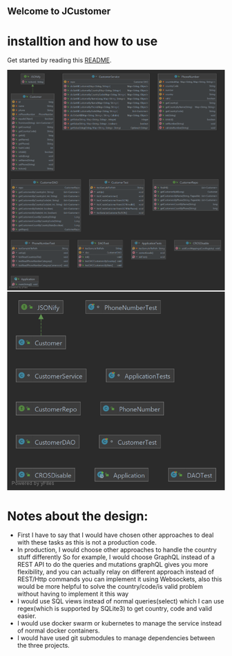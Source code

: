 ## Welcome to JCustomer

# installtion and how to use
Get started by reading this [README](https://github.com/Icraus/j-be/blob/master/README.md).

![uml Diagaram](./uml.png)
![class Diagaram](./class.png)

# Notes about the design:
- First I have to say that I would have chosen other approaches to deal with these tasks as this is not a production code.
- In production, I would choose other approaches to handle the country stuff differently
So for example, I would choose GraphQL instead of a REST API to do the queries and mutations graphQL gives you more flexibility, and you can actually relay on different approach instead of REST/Http commands you can implement it using Websockets, also this would be more helpful to solve the country/code/is valid problem without having to implement it this way
- I would use SQL views instead of normal queries(select) which I can use regex(which is supported by SQLite3) to get country, code and valid easier.
- I would use docker swarm or kubernetes to manage the service instead of normal docker containers.
- I would have used git submodules to manage dependencies between the three projects.
